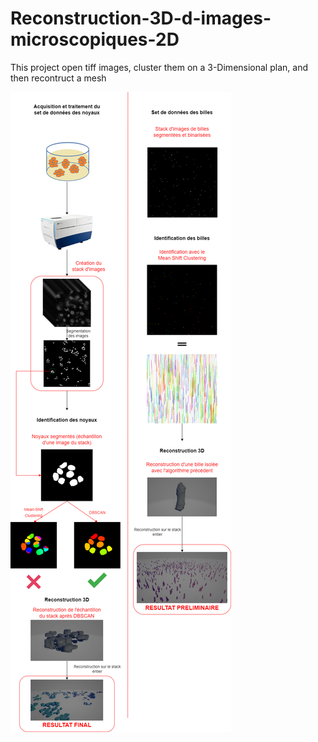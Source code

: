 # Reconstruction-3D-d-images-microscopiques-2D
This project open tiff images, cluster them on a 3-Dimensional plan, and then recontruct a mesh


![alt text](https://github.com/Aygle/Reconstruction-3D-d-images-microscopiques-2D/blob/main/Road-Map-of-The-Project.png)
